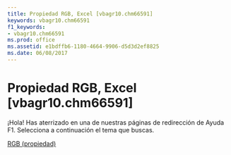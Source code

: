 ```yaml
---
title: Propiedad RGB, Excel [vbagr10.chm66591]
keywords: vbagr10.chm66591
f1_keywords:
- vbagr10.chm66591
ms.prod: office
ms.assetid: e1bdffb6-1180-4664-9906-d5d3d2ef8825
ms.date: 06/08/2017
---
```





# Propiedad RGB, Excel [vbagr10.chm66591]

¡Hola! Has aterrizado en una de nuestras páginas de redirección de Ayuda F1. Selecciona a continuación el tema que buscas.


 [RGB (propiedad)](http://msdn.microsoft.com/library/rgb-property%28Office.15%29.aspx)


